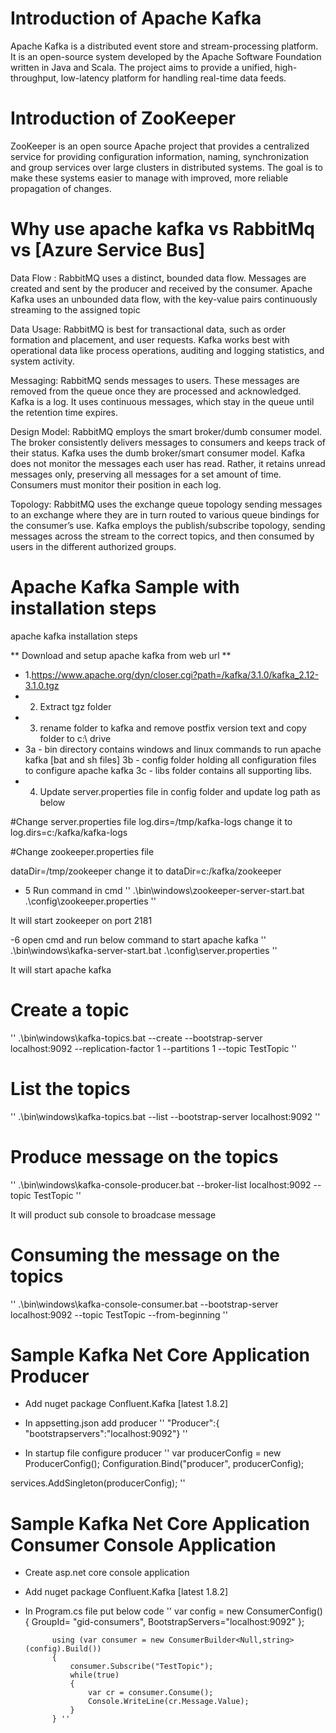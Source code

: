 
# Introduction of Apache Kafka
Apache Kafka is a distributed event store and stream-processing platform. It is an open-source system developed by the Apache Software Foundation written in Java and Scala. The project aims to provide a unified, high-throughput, low-latency platform for handling real-time data feeds.

# Introduction of ZooKeeper
ZooKeeper is an open source Apache project that provides a centralized service for providing configuration information, naming, synchronization and group services over large clusters in distributed systems. The goal is to make these systems easier to manage with improved, more reliable propagation of changes.

# Why use apache kafka vs RabbitMq vs [Azure Service Bus]
Data Flow : 
RabbitMQ uses a distinct, bounded data flow. Messages are created and sent by the producer and received by the consumer.
Apache Kafka uses an unbounded data flow, with the key-value pairs continuously streaming to the assigned topic

Data Usage:
RabbitMQ is best for transactional data, such as order formation and placement, and user requests. 
Kafka works best with operational data like process operations, auditing and logging statistics, and system activity.

Messaging:
RabbitMQ sends messages to users. These messages are removed from the queue once they are processed and acknowledged. 
Kafka is a log. It uses continuous messages, which stay in the queue until the retention time expires.

Design Model:
RabbitMQ employs the smart broker/dumb consumer model. The broker consistently delivers messages to consumers and keeps track of their status. Kafka uses the dumb broker/smart consumer model. Kafka does not monitor the messages each user has read. Rather, it retains unread messages only, preserving all messages for a set amount of time. Consumers must monitor their position in each log.

Topology:
RabbitMQ uses the exchange queue topology sending messages to an exchange where they are in turn routed to various queue bindings for the consumer’s use.
Kafka employs the publish/subscribe topology, sending messages across the stream to the correct topics, and then consumed by users in the different authorized groups.

# Apache Kafka Sample with installation steps
apache kafka installation steps

** Download and setup apache kafka from web url **
- 1.https://www.apache.org/dyn/closer.cgi?path=/kafka/3.1.0/kafka_2.12-3.1.0.tgz
- 2. Extract tgz folder
- 3. rename folder to kafka and remove postfix version text and copy folder to c:\ drive
-  3a - bin directory contains windows and linux commands to run apache kafka [bat and sh files]
   3b - config folder holding all configuration files to configure apache kafka
   3c - libs folder contains all supporting libs.
- 4. Update server.properties file in config folder and update log path as below

#Change server.properties file
log.dirs=/tmp/kafka-logs
change it to
log.dirs=c:/kafka/kafka-logs

#Change zookeeper.properties file

dataDir=/tmp/zookeeper
change it to
dataDir=c:/kafka/zookeeper

- 5 Run command in cmd
'' .\bin\windows\zookeeper-server-start.bat .\config\zookeeper.properties ''

It will start zookeeper on port 2181

-6 open cmd and run below command to start apache kafka
	'' .\bin\windows\kafka-server-start.bat .\config\server.properties ''

It will start apache kafka

# Create a topic

'' .\bin\windows\kafka-topics.bat --create --bootstrap-server localhost:9092 --replication-factor 1 --partitions 1 --topic TestTopic ''

# List the topics

'' .\bin\windows\kafka-topics.bat --list --bootstrap-server localhost:9092 ''

# Produce message on the topics

'' .\bin\windows\kafka-console-producer.bat --broker-list localhost:9092 --topic TestTopic ''

It will product sub console to broadcase message

# Consuming the message on the topics

'' .\bin\windows\kafka-console-consumer.bat --bootstrap-server localhost:9092 --topic TestTopic --from-beginning ''


# Sample Kafka Net Core Application Producer

- Add nuget package Confluent.Kafka [latest 1.8.2]
- In appsetting.json add producer
'' "Producer":{ "bootstrapservers":"localhost:9092"} ''

- In startup file configure producer
''
 var producerConfig = new ProducerConfig();
 Configuration.Bind("producer", producerConfig);
        
 services.AddSingleton<ProducerConfig>(producerConfig); ''


# Sample Kafka Net Core Application Consumer Console Application

- Create asp.net core console application
- Add nuget package Confluent.Kafka [latest 1.8.2]
- In Program.cs file put below code
'' var config = new ConsumerConfig()
            {
                GroupId= "gid-consumers",
                BootstrapServers="localhost:9092"
            };

            using (var consumer = new ConsumerBuilder<Null,string>(config).Build())
            {
                consumer.Subscribe("TestTopic");
                while(true)
                {
                    var cr = consumer.Consume();
                    Console.WriteLine(cr.Message.Value);
                }
            } '' 
